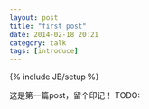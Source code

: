 ```yaml
---
layout: post
title: "first post"
date: 2014-02-18 20:21
category: talk
tags: [introduce]
---
```

{% include JB/setup %}

这是第一篇post，留个印记！
TODO:
